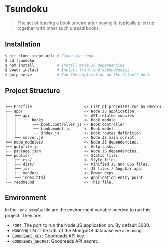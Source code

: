 # Tsundoku

> The act of leaving a book unread after buying it, typically piled up together
> with other such unread books.

## Installation

```sh
$ git clone <repo-url> # Clone the repo.
$ cd tsundoku
$ npm install          # Install Node.JS dependencies
$ bower install        # Install front-end dependencies
$ gulp serve           # Run the application on the default port.
```

## Project Structure
```
.
├── Procfile                       <- List of processes run by Heroku.
├── app/                           <- Node.JS application.
│   ├── api                        <- API related modules
│   │   └── books                  <- Book module
│   │       ├── book.controller.js <- Book controller
│   │       ├── book.model.js      <- Book model
│   │       └── index.js           <- Book routes definition
│   └── server.js                  <- Node.JS main script.
├── node_modules/                  <- Node.JS dependencies.
├── gulpfile.js                    <- Gulp tasks.
├── package.json                   <- Node.JS dependencies.
├── public/                        <- Static files.
│   ├── css/                       <- Style files.
│   ├── dist/                      <- Minified JS and CSS files.
│   ├── js/                        <- JS files / Angular app.
│   ├── vendor/                    <- Bower deps.
│   └── index.html                 <- Application entry point.
└── readme.md                      <- This file.
```

## Environment

In the `.env.sample` file are the environment variable needed to run this
project. They are:
* `PORT`: The port to run the Node.JS application on. By default 3000.
* `MONGOHQ_URL`: The URL of the MongoDB database we are using.
* `GOODREADS_KEY`: Goodreads API key.
* `GOODREADS_SECRET`: Goodreads API secret.
